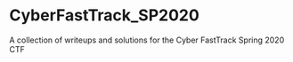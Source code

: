 # CyberFastTrack_SP2020
A collection of writeups and solutions for the Cyber FastTrack Spring 2020 CTF
